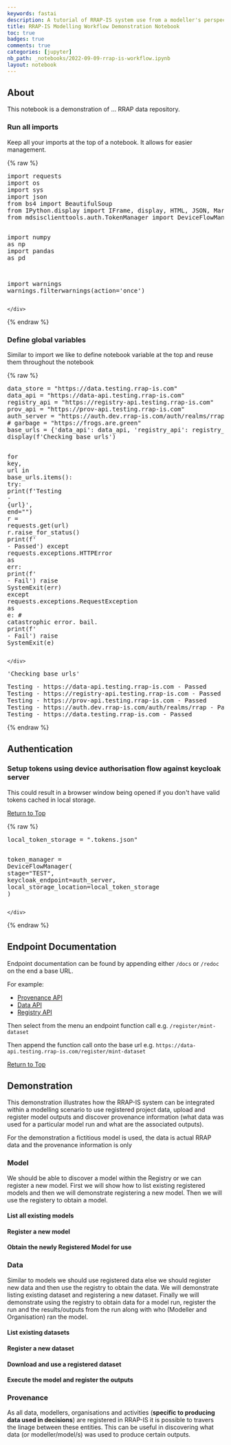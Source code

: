 ```yaml
---
keywords: fastai
description: A tutorial of RRAP-IS system use from a modeller's perspective.   
title: RRAP-IS Modelling Workflow Demonstration Notebook
toc: true 
badges: true
comments: true
categories: [jupyter]
nb_path: _notebooks/2022-09-09-rrap-is-workflow.ipynb
layout: notebook
---
```


<!--
#################################################
### THIS FILE WAS AUTOGENERATED! DO NOT EDIT! ###
#################################################
# file to edit: _notebooks/2022-09-09-rrap-is-workflow.ipynb
-->

<div class="container" id="notebook-container">
        
<div class="cell border-box-sizing text_cell rendered"><div class="inner_cell">
<div class="text_cell_render border-box-sizing rendered_html">
<h2 id="About">About<a class="anchor-link" href="#About"> </a></h2><p>This notebook is a demonstration of ... RRAP data repository.</p>

</div>
</div>
</div>
<div class="cell border-box-sizing text_cell rendered"><div class="inner_cell">
<div class="text_cell_render border-box-sizing rendered_html">
<h3 id="Run-all-imports">Run all imports<a class="anchor-link" href="#Run-all-imports"> </a></h3><p>Keep all your imports at the top of a notebook.  It allows for easier management.</p>

</div>
</div>
</div>
    {% raw %}
    
<div class="cell border-box-sizing code_cell rendered">
<div class="input">

<div class="inner_cell">
    <div class="input_area">
<div class=" highlight hl-python"><pre><span></span><span class="kn">import</span> <span class="nn">requests</span>
<span class="kn">import</span> <span class="nn">os</span>
<span class="kn">import</span> <span class="nn">sys</span>
<span class="kn">import</span> <span class="nn">json</span>
<span class="kn">from</span> <span class="nn">bs4</span> <span class="kn">import</span> <span class="n">BeautifulSoup</span>
<span class="kn">from</span> <span class="nn">IPython.display</span> <span class="kn">import</span> <span class="n">IFrame</span><span class="p">,</span> <span class="n">display</span><span class="p">,</span> <span class="n">HTML</span><span class="p">,</span> <span class="n">JSON</span><span class="p">,</span> <span class="n">Markdown</span><span class="p">,</span> <span class="n">Image</span>
<span class="kn">from</span> <span class="nn">mdsisclienttools.auth.TokenManager</span> <span class="kn">import</span> <span class="n">DeviceFlowManager</span>

<span class="kn">import</span> <span class="nn">numpy</span> <span class="k">as</span> <span class="nn">np</span>
<span class="kn">import</span> <span class="nn">pandas</span> <span class="k">as</span> <span class="nn">pd</span>

<span class="kn">import</span> <span class="nn">warnings</span>
<span class="n">warnings</span><span class="o">.</span><span class="n">filterwarnings</span><span class="p">(</span><span class="n">action</span><span class="o">=</span><span class="s1">&#39;once&#39;</span><span class="p">)</span>
</pre></div>

    </div>
</div>
</div>

</div>
    {% endraw %}

<div class="cell border-box-sizing text_cell rendered"><div class="inner_cell">
<div class="text_cell_render border-box-sizing rendered_html">
<h3 id="Define-global-variables">Define global variables<a class="anchor-link" href="#Define-global-variables"> </a></h3><p>Similar to import we like to define notebook variable at the top and reuse them throughout the notebook</p>

</div>
</div>
</div>
    {% raw %}
    
<div class="cell border-box-sizing code_cell rendered">
<div class="input">

<div class="inner_cell">
    <div class="input_area">
<div class=" highlight hl-python"><pre><span></span><span class="n">data_store</span> <span class="o">=</span> <span class="s2">&quot;https://data.testing.rrap-is.com&quot;</span>
<span class="n">data_api</span> <span class="o">=</span> <span class="s2">&quot;https://data-api.testing.rrap-is.com&quot;</span>
<span class="n">registry_api</span> <span class="o">=</span> <span class="s2">&quot;https://registry-api.testing.rrap-is.com&quot;</span>
<span class="n">prov_api</span> <span class="o">=</span> <span class="s2">&quot;https://prov-api.testing.rrap-is.com&quot;</span>
<span class="n">auth_server</span> <span class="o">=</span> <span class="s2">&quot;https://auth.dev.rrap-is.com/auth/realms/rrap&quot;</span>
<span class="c1"># garbage = &quot;https://frogs.are.green&quot;</span>
<span class="n">base_urls</span> <span class="o">=</span> <span class="p">{</span><span class="s1">&#39;data_api&#39;</span><span class="p">:</span> <span class="n">data_api</span><span class="p">,</span> <span class="s1">&#39;registry_api&#39;</span><span class="p">:</span> <span class="n">registry_api</span><span class="p">,</span> <span class="s1">&#39;prov_api&#39;</span><span class="p">:</span> <span class="n">prov_api</span><span class="p">,</span> <span class="s1">&#39;auth_server&#39;</span><span class="p">:</span> <span class="n">auth_server</span><span class="p">,</span> <span class="s1">&#39;data_store&#39;</span><span class="p">:</span> <span class="n">data_store</span><span class="p">}</span><span class="c1">#, &#39;garbage&#39;: garbage}</span>
<span class="n">display</span><span class="p">(</span><span class="sa">f</span><span class="s1">&#39;Checking base urls&#39;</span><span class="p">)</span>

<span class="k">for</span> <span class="n">key</span><span class="p">,</span> <span class="n">url</span> <span class="ow">in</span> <span class="n">base_urls</span><span class="o">.</span><span class="n">items</span><span class="p">():</span>
    <span class="k">try</span><span class="p">:</span>
        <span class="nb">print</span><span class="p">(</span><span class="sa">f</span><span class="s1">&#39;Testing - </span><span class="si">{</span><span class="n">url</span><span class="si">}</span><span class="s1">&#39;</span><span class="p">,</span> <span class="n">end</span><span class="o">=</span><span class="s2">&quot;&quot;</span><span class="p">)</span>
        <span class="n">r</span> <span class="o">=</span> <span class="n">requests</span><span class="o">.</span><span class="n">get</span><span class="p">(</span><span class="n">url</span><span class="p">)</span>
        <span class="n">r</span><span class="o">.</span><span class="n">raise_for_status</span><span class="p">()</span>
        <span class="nb">print</span><span class="p">(</span><span class="sa">f</span><span class="s1">&#39; - Passed&#39;</span><span class="p">)</span>
    <span class="k">except</span> <span class="n">requests</span><span class="o">.</span><span class="n">exceptions</span><span class="o">.</span><span class="n">HTTPError</span> <span class="k">as</span> <span class="n">err</span><span class="p">:</span>
        <span class="nb">print</span><span class="p">(</span><span class="sa">f</span><span class="s1">&#39; - Fail&#39;</span><span class="p">)</span>
        <span class="k">raise</span> <span class="ne">SystemExit</span><span class="p">(</span><span class="n">err</span><span class="p">)</span>
    <span class="k">except</span> <span class="n">requests</span><span class="o">.</span><span class="n">exceptions</span><span class="o">.</span><span class="n">RequestException</span> <span class="k">as</span> <span class="n">e</span><span class="p">:</span>
        <span class="c1"># catastrophic error. bail.</span>
        <span class="nb">print</span><span class="p">(</span><span class="sa">f</span><span class="s1">&#39; - Fail&#39;</span><span class="p">)</span>
        <span class="k">raise</span> <span class="ne">SystemExit</span><span class="p">(</span><span class="n">e</span><span class="p">)</span>
</pre></div>

    </div>
</div>
</div>

<div class="output_wrapper">
<div class="output">

<div class="output_area">



<div class="output_text output_subarea ">
<pre>&#39;Checking base urls&#39;</pre>
</div>

</div>

<div class="output_area">

<div class="output_subarea output_stream output_stdout output_text">
<pre>Testing - https://data-api.testing.rrap-is.com - Passed
Testing - https://registry-api.testing.rrap-is.com - Passed
Testing - https://prov-api.testing.rrap-is.com - Passed
Testing - https://auth.dev.rrap-is.com/auth/realms/rrap - Passed
Testing - https://data.testing.rrap-is.com - Passed
</pre>
</div>
</div>

</div>
</div>

</div>
    {% endraw %}

<div class="cell border-box-sizing text_cell rendered"><div class="inner_cell">
<div class="text_cell_render border-box-sizing rendered_html">
<h2 id="Authentication">Authentication<a class="anchor-link" href="#Authentication"> </a></h2><h3 id="Setup-tokens-using-device-authorisation-flow-against-keycloak-server">Setup tokens using device authorisation flow against keycloak server<a class="anchor-link" href="#Setup-tokens-using-device-authorisation-flow-against-keycloak-server"> </a></h3><p>This could result in a browser window being opened if you don't have valid tokens cached in local storage.</p>
<p><a href="#toc">Return to Top</a></p>

</div>
</div>
</div>
    {% raw %}
    
<div class="cell border-box-sizing code_cell rendered">
<div class="input">

<div class="inner_cell">
    <div class="input_area">
<div class=" highlight hl-python"><pre><span></span><span class="n">local_token_storage</span> <span class="o">=</span> <span class="s2">&quot;.tokens.json&quot;</span>

<span class="n">token_manager</span> <span class="o">=</span> <span class="n">DeviceFlowManager</span><span class="p">(</span>
    <span class="n">stage</span><span class="o">=</span><span class="s2">&quot;TEST&quot;</span><span class="p">,</span>
    <span class="n">keycloak_endpoint</span><span class="o">=</span><span class="n">auth_server</span><span class="p">,</span>
    <span class="n">local_storage_location</span><span class="o">=</span><span class="n">local_token_storage</span>
<span class="p">)</span>
</pre></div>

    </div>
</div>
</div>

</div>
    {% endraw %}

<div class="cell border-box-sizing text_cell rendered"><div class="inner_cell">
<div class="text_cell_render border-box-sizing rendered_html">
<h2 id="Endpoint-Documentation">Endpoint Documentation<a class="anchor-link" href="#Endpoint-Documentation"> </a></h2><p>Endpoint documentation can be found by appending either <code>/docs</code> or <code>/redoc</code> on the end a base URL.</p>
<p>For example:</p>
<ul>
  <li><a href="https://prov-api.testing.rrap-is.com/redoc" target="_blank">Provenance API</a></li>
  <li><a href="https://data-api.testing.rrap-is.com/redoc" target="_blank">Data API</a></li>
  <li><a href="https://registry-api.testing.rrap-is.com/redoc" target="_blank">Registry API</a></li>
</ul><p>Then select from the menu an endpoint function call e.g. <code>/register/mint-dataset</code></p>
<p>Then append the function call onto the base url e.g. <code>https://data-api.testing.rrap-is.com/register/mint-dataset</code></p>
<p><a href="#toc">Return to Top</a></p>

</div>
</div>
</div>
<div class="cell border-box-sizing text_cell rendered"><div class="inner_cell">
<div class="text_cell_render border-box-sizing rendered_html">
<h2 id="Demonstration">Demonstration<a class="anchor-link" href="#Demonstration"> </a></h2><p>This demonstration illustrates how the RRAP-IS system can be integrated within a modelling scenario to use registered project data, upload and register model outputs and discover provenance information (what data was used for a particular model run and what are the associated outputs).</p>
<p>For the demonstration a fictitious model is used, the data is actual RRAP data and the provenance information is only</p>

</div>
</div>
</div>
<div class="cell border-box-sizing text_cell rendered"><div class="inner_cell">
<div class="text_cell_render border-box-sizing rendered_html">
<h3 id="Model">Model<a class="anchor-link" href="#Model"> </a></h3><p>We should be able to discover a model within the Registry or we can register a new model. First we will show how to list existing registered models and then we will demonstrate registering a new model.  Then we will use the registery to obtain a model.</p>

</div>
</div>
</div>
<div class="cell border-box-sizing text_cell rendered"><div class="inner_cell">
<div class="text_cell_render border-box-sizing rendered_html">
<h4 id="List-all-existing-models">List all existing models<a class="anchor-link" href="#List-all-existing-models"> </a></h4>
</div>
</div>
</div>
<div class="cell border-box-sizing text_cell rendered"><div class="inner_cell">
<div class="text_cell_render border-box-sizing rendered_html">
<h4 id="Register-a-new-model">Register a new model<a class="anchor-link" href="#Register-a-new-model"> </a></h4>
</div>
</div>
</div>
<div class="cell border-box-sizing text_cell rendered"><div class="inner_cell">
<div class="text_cell_render border-box-sizing rendered_html">
<h4 id="Obtain-the-newly-Registered-Model-for-use">Obtain the newly Registered Model for use<a class="anchor-link" href="#Obtain-the-newly-Registered-Model-for-use"> </a></h4>
</div>
</div>
</div>
<div class="cell border-box-sizing text_cell rendered"><div class="inner_cell">
<div class="text_cell_render border-box-sizing rendered_html">
<h3 id="Data">Data<a class="anchor-link" href="#Data"> </a></h3><p>Similar to models we should use registered data else we should register new data and then use the registry to obtain the data.  We will demonstrate listing existing dataset and registering a new dataset.  Finally we will demonstrate using the registry to obtain data for a model run, register the run and the results/outputs from the run along with who (Modeller and Organisation) ran the model.</p>

</div>
</div>
</div>
<div class="cell border-box-sizing text_cell rendered"><div class="inner_cell">
<div class="text_cell_render border-box-sizing rendered_html">
<h4 id="List-existing-datasets">List existing datasets<a class="anchor-link" href="#List-existing-datasets"> </a></h4>
</div>
</div>
</div>
<div class="cell border-box-sizing text_cell rendered"><div class="inner_cell">
<div class="text_cell_render border-box-sizing rendered_html">
<h4 id="Register-a-new-dataset">Register a new dataset<a class="anchor-link" href="#Register-a-new-dataset"> </a></h4>
</div>
</div>
</div>
<div class="cell border-box-sizing text_cell rendered"><div class="inner_cell">
<div class="text_cell_render border-box-sizing rendered_html">
<h4 id="Download-and-use-a-registered-dataset">Download and use a registered dataset<a class="anchor-link" href="#Download-and-use-a-registered-dataset"> </a></h4>
</div>
</div>
</div>
<div class="cell border-box-sizing text_cell rendered"><div class="inner_cell">
<div class="text_cell_render border-box-sizing rendered_html">
<h4 id="Execute-the-model-and-register-the-outputs">Execute the model and register the outputs<a class="anchor-link" href="#Execute-the-model-and-register-the-outputs"> </a></h4>
</div>
</div>
</div>
<div class="cell border-box-sizing text_cell rendered"><div class="inner_cell">
<div class="text_cell_render border-box-sizing rendered_html">
<h3 id="Provenance">Provenance<a class="anchor-link" href="#Provenance"> </a></h3><p>As all data, modellers, organisations and activities (<strong>specific to producing data used in decisions</strong>) are registered in RRAP-IS it is possible to travers the linage between these entities.  This can be useful in discovering what data (or modeller/model/s) was used to produce certain outputs.</p>

</div>
</div>
</div>
</div>
 

